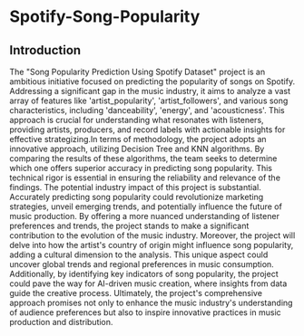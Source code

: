 # Spotify-Song-Popularity

## Introduction
The "Song Popularity Prediction Using Spotify Dataset" project is an ambitious initiative focused on predicting the popularity of songs on Spotify. Addressing a significant gap in the music industry, it aims to analyze a vast array of features like 'artist_popularity', 'artist_followers', and various song characteristics, including 'danceability', 'energy', and 'acousticness'. This approach is crucial for understanding what resonates with listeners, providing artists, producers, and record labels with actionable insights for effective strategizing.In terms of methodology, the project adopts an innovative approach, utilizing Decision Tree and KNN algorithms. By comparing the results of these algorithms, the team seeks to determine which one offers superior accuracy in predicting song popularity. This technical rigor is essential in ensuring the reliability and relevance of the findings.
The potential industry impact of this project is substantial. Accurately predicting song popularity could revolutionize marketing strategies, unveil emerging trends, and potentially influence the future of music production. By offering a more nuanced understanding of listener preferences and trends, the project stands to make a significant contribution to the evolution of the music industry. Moreover, the project will delve into how the artist's country of origin might influence song popularity, adding a cultural dimension to the analysis. This unique aspect could uncover global trends and regional preferences in music consumption. Additionally, by identifying key indicators of song popularity, the project could pave the way for AI-driven music creation, where insights from data guide the creative process. Ultimately, the project's comprehensive approach promises not only to enhance the music industry's understanding of audience preferences but also to inspire innovative practices in music production and distribution.
